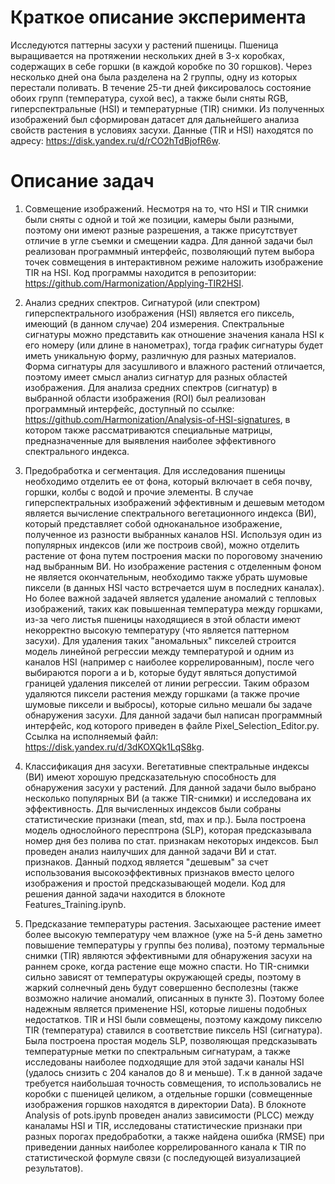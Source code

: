 # Краткое описание эксперимента 

Исследуются паттерны засухи у растений пшеницы. Пшеница выращивается на протяжении нескольких дней в 3-х коробках, содержащих в себе горшки (в каждой коробке по 30 горшков). Через несколько дней она была разделена на 2 группы, одну из которых перестали поливать. В течение 25-ти дней фиксировалось состояние обоих групп (температура, сухой вес), а также были сняты RGB, гиперспектральные (HSI) и температурные (TIR) снимки. Из полученных изображений был сформирован датасет для дальнейшего анализа свойств растения в условиях засухи. Данные (TIR и HSI) находятся по адресу: https://disk.yandex.ru/d/rCO2hTdBjofR6w.

# Описание задач

1. Совмещение изображений. Несмотря на то, что HSI и TIR снимки были сняты с одной и той же позиции, камеры были разными, поэтому они имеют разные разрешения, а также присутствует отличие в угле съемки и смещении кадра. Для данной задачи был реализован программный интерфейс, позволяющий путем выбора точек совмещения в интерактивном режиме наложить изображение TIR на HSI. Код программы находится в репозитории: https://github.com/Harmonization/Applying-TIR2HSI.

2. Анализ средних спектров. Сигнатурой (или спектром) гиперспектрального изображения (HSI) является его пиксель, имеющий (в данном случае) 204 измерения. Спектральные сигнатуры можно представить как отношение значения канала HSI к его номеру (или длине в нанометрах), тогда график сигнатуры будет иметь уникальную форму, различную для разных материалов. Форма сигнатуры для засушливого и влажного растений отличается, поэтому имеет смысл анализ сигнатур для разных областей изображения. Для анализа средних спектров (сигнатур) в выбранной области изображения (ROI) был реализован программный интерфейс, доступный по ссылке: https://github.com/Harmonization/Analysis-of-HSI-signatures, в котором также рассматриваются специальные матрицы, предназначенные для выявления наиболее эффективного спектрального индекса. 

3. Предобработка и сегментация. Для исследования пшеницы необходимо отделить ее от фона, который включает в себя почву, горшки, колбы с водой и прочие элементы. В случае гиперспектральных изображений эффективным и дешевым методом является вычисление спектрального вегетационного индекса (ВИ), который представляет собой одноканальное изображение, полученное из разности выбранных каналов HSI. Используя один из популярных индексов (или же построив свой), можно отделить растение от фона путем построения маски по пороговому значению над выбранным ВИ. Но изображение растения с отделенным фоном не является окончательным, необходимо также убрать шумовые пиксели (в данных HSI часто встречается шум в последних каналах). Но более важной задачей является удаление аномалий с тепловых изображений, таких как повышенная температура между горшками, из-за чего листья пшеницы находящиеся в этой области имеют некорректно высокую температуру (что является паттерном засухи). Для удаления таких "аномальных" пикселей строится модель линейной регрессии между температурой и одним из каналов HSI (например с наиболее коррелированным), после чего выбираются пороги a и b, которые будут являться допустимой границей удаления пикселей от линии регрессии. Таким образом удаляются пиксели растения между горшками (а также прочие шумовые пиксели и выбросы), которые сильно мешали бы задаче обнаружения засухи. Для данной задачи был написан программный интерфейс, код которого приведен в файле Pixel_Selection_Editor.py. Ссылка на исполняемый файл: https://disk.yandex.ru/d/3dKOXQk1LqS8kg.

4. Классификация дня засухи. Вегетативные спектральные индексы (ВИ) имеют хорошую предсказательную способность для обнаружения засухи у растений. Для данной задачи было выбрано несколько популярных ВИ (а также TIR-снимки) и исследована их эффективность. Для вычисленных индексов были собраны статистические признаки (mean, std, max и пр.). Была построена модель однослойного пересптрона (SLP), которая предсказывала номер дня без полива по стат. признакам некоторых индексов. Был проведен анализ наилучших для данной задачи ВИ и стат. признаков. Данный подход является "дешевым" за счет использования высокоэффективных признаков вместо целого изображения и простой предсказывающей модели. Код для решения данной задачи находится в блокноте Features_Training.ipynb.

5. Предсказание температуры растения. Засыхающее растение имеет более высокую температуру чем влажное (уже на 5-й день заметно повышение температуры у группы без полива), поэтому термальные снимки (TIR) являются эффективными для обнаружения засухи на раннем сроке, когда растение еще можно спасти. Но TIR-снимки сильно зависят от температуры окружающей среды, поэтому в жаркий солнечный день будут совершенно бесполезны (также возможно наличие аномалий, описанных в пункте 3). Поэтому более надежным является применение HSI, которые лишены подобных недостатков. TIR и HSI были совмещены, поэтому каждому пикселю TIR (температура) ставился в соответствие пиксель HSI (сигнатура). Была построена простая модель SLP, позволяющая предсказывать температурные метки по спектральным сигнатурам, а также исследованы наиболее подходящие для этой задачи каналы HSI (удалось снизить с 204 каналов до 8 и меньше). Т.к в данной задаче требуется наибольшая точность совмещения, то использовались не коробки с пшеницей целиком, а отдельные горшки (совмещенные изображения горшков находятся в директории Data). В блокноте Analysis of pots.ipynb проведен анализ зависимости (PLCC) между каналамы HSI и TIR, исследованы статистические признаки при разных порогах предобработки, а также найдена ошибка (RMSE) при приведении данных наиболее коррелированного канала к TIR по статистической формуле связи (с последующей визуализацией результатов). 



